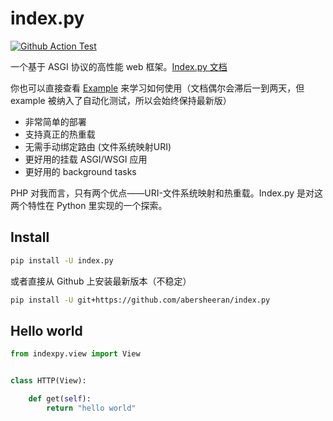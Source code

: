 # index.py

[![Github Action Test](https://github.com/abersheeran/index.py/workflows/Test/badge.svg)](https://github.com/abersheeran/index.py/actions?query=workflow%3ATest)

一个基于 ASGI 协议的高性能 web 框架。[Index.py 文档](https://abersheeran.github.io/index.py/)

你也可以直接查看 [Example](https://github.com/abersheeran/index.py/tree/master/example) 来学习如何使用（文档偶尔会滞后一到两天，但 example 被纳入了自动化测试，所以会始终保持最新版）

- 非常简单的部署
- 支持真正的热重载
- 无需手动绑定路由 (文件系统映射URI)
- 更好用的挂载 ASGI/WSGI 应用
- 更好用的 background tasks

PHP 对我而言，只有两个优点——URI-文件系统映射和热重载。Index.py 是对这两个特性在 Python 里实现的一个探索。

## Install

```bash
pip install -U index.py
```

或者直接从 Github 上安装最新版本（不稳定）

```bash
pip install -U git+https://github.com/abersheeran/index.py
```

## Hello world

```python
from indexpy.view import View


class HTTP(View):

    def get(self):
        return "hello world"
```
